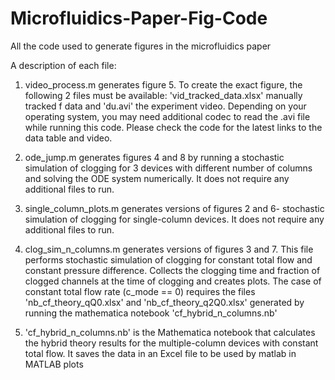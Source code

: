 # Microfluidics-Paper-Fig-Code
All the code used to generate figures in the microfluidics paper

A description of each file:

1. video_process.m generates figure 5. To create the exact figure, the following 2 files must be available: 'vid_tracked_data.xlsx' manually tracked f data and 'du.avi' the experiment video. Depending on your operating system, you may need additional codec to read the .avi file while running this code. Please check the code for the latest links to the data table and video.


2. ode_jump.m generates figures 4 and 8 by running a stochastic simulation of clogging for 3 devices with different number of columns and solving the ODE system numerically. It does not require any additional files to run.


3. single_column_plots.m generates versions of figures 2 and 6- stochastic simulation of clogging for single-column devices. It does not require any additional files to run.


4. clog_sim_n_columns.m generates versions of figures 3 and 7. This file performs stochastic simulation of clogging for constant total flow and constant pressure difference. Collects the clogging time and fraction of clogged channels at the time of clogging and creates plots. The case of constant total flow rate (c_mode == 0) requires the files 'nb_cf_theory_qQ0.xlsx' and 'nb_cf_theory_q2Q0.xlsx' generated by running the mathematica notebook 'cf_hybrid_n_columns.nb'


5. 'cf_hybrid_n_columns.nb' is the Mathematica notebook that calculates the hybrid theory results for the multiple-column devices with constant total flow. It saves the data in an Excel file to be used by matlab in MATLAB plots
